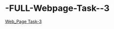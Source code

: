 # -FULL-Webpage-Task--3
   <a href="https://full-travel-landing-page.netlify.app/">Web_Page Task-3</a>
